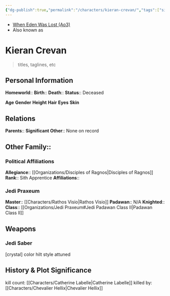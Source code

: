 ```yaml
---
{"dg-publish":true,"permalink":"/characters/kieran-crevan/","tags":["sith","jedipraxeum","jediknight","newjediorder","i ii iii iv v vi vii","forcesensitive","unfinished"]}
---
```


- [When Eden Was Lost (Ao3)](https://archiveofourown.org/works/19334440/chapters/45992584)
- Also known as 

# Kieran Crevan
>titles, taglines, etc

## Personal Information

**Homeworld**:: 
**Birth**:: 
**Death**::
**Status**::  Deceased

**Age** 
**Gender** 
**Height** 
**Hair** 
**Eyes** 
**Skin** 

## Relations

**Parents**:: 
**Significant Other**:: None on record

**Other Family**::
- 

### Political Affiliations

**Allegiance**::  [[Organizations/Disciples of Ragnos\|Disciples of Ragnos]]
**Rank**::  Sith Apprentice
**Affiliations**::  

### Jedi Praxeum

**Master**::  [[Characters/Rathos Visio\|Rathos Visio]]
**Padawan**::  N/A
**Knighted**::  
**Class**::  [[Organizations/Jedi Praxeum#Jedi Padawan Class II\|Padawan Class II]]

## Weapons

### Jedi Saber

[crystal] color hilt style attuned

## History & Plot Significance

kill count: [[Characters/Catherine Labelle\|Catherine Labelle]]
killed by: [[Characters/Chevalier Hellix\|Chevalier Hellix]]